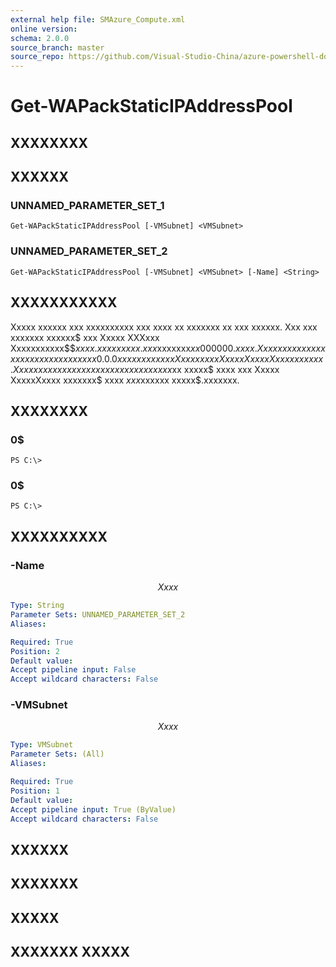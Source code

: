 ```yaml
---
external help file: SMAzure_Compute.xml
online version: 
schema: 2.0.0
source_branch: master
source_repo: https://github.com/Visual-Studio-China/azure-powershell-docs-int
---
```


# Get-WAPackStaticIPAddressPool
## XXXXXXXX

## XXXXXX

### UNNAMED_PARAMETER_SET_1
```
Get-WAPackStaticIPAddressPool [-VMSubnet] <VMSubnet>
```

### UNNAMED_PARAMETER_SET_2
```
Get-WAPackStaticIPAddressPool [-VMSubnet] <VMSubnet> [-Name] <String>
```

## XXXXXXXXXXX
Xxxxx xxxxxx xxx xxxxxxxxxx xxx xxxx xx xxxxxxx xx xxx xxxxxx.
Xxx xxx xxxxxxx xxxxxx$ xxx  Xxxxx XXXxxx Xxxxxxxxxxx$$$xxxx.xxxxxxxxx.xxx$xxxxxxx$xx000000.xxxx.
Xxxx xxxxx xxxxxxxxx xxx xxxxxx xx xxx 0.0.0 xxxxxxx xx xxx Xxxxxxxxx Xxxxx XxxxxXxxxx xxxxxx.
Xx xxxx xxx xxx xxxxxxx xx xxx xxxxxx xxx$xx xxxxx$ xxxx xxx Xxxxx XxxxxXxxxx xxxxxxx$ xxxx $xxx$xxxxxx xxxxx$.xxxxxxx.

## XXXXXXXX

### 0$
```
PS C:\>
```

### 0$
```
PS C:\>
```

## XXXXXXXXXX

### -Name
$$Xxxx$$

```yaml
Type: String
Parameter Sets: UNNAMED_PARAMETER_SET_2
Aliases: 

Required: True
Position: 2
Default value: 
Accept pipeline input: False
Accept wildcard characters: False
```

### -VMSubnet
$$Xxxx$$

```yaml
Type: VMSubnet
Parameter Sets: (All)
Aliases: 

Required: True
Position: 1
Default value: 
Accept pipeline input: True (ByValue)
Accept wildcard characters: False
```

## XXXXXX

## XXXXXXX

## XXXXX

## XXXXXXX XXXXX


